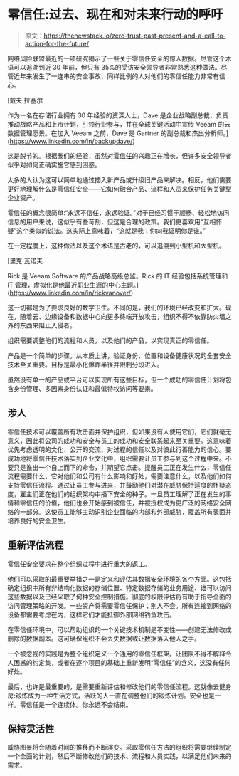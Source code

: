 # 零信任:过去、现在和对未来行动的呼吁

> 原文：<https://thenewstack.io/zero-trust-past-present-and-a-call-to-action-for-the-future/>

网络风险联盟最近的一项研究揭示了一些关于零信任安全的惊人数据。尽管这个术语可以追溯到近 30 年前，但只有 35%的受访安全领导者非常熟悉这种做法。尽管近年来发生了一连串的安全事故，同样比例的人对他们的零信任能力非常有信心。

 [戴夫·拉塞尔

作为一名在存储行业拥有 30 年经验的资深人士，Dave 是企业战略副总裁，负责推动战略产品和上市计划，引领行业参与，并在全球关键活动中宣传 Veeam 的云数据管理愿景。在加入 Veeam 之前，Dave 是 Gartner 的副总裁和杰出分析师。](https://www.linkedin.com/in/backupdave/) 

这是脱节的。根据我们的经验，虽然对[零信任](https://thenewstack.io/what-is-zero-trust-security/)的兴趣正在增长，但许多安全领导者似乎对如何正确实施它感到困惑。

太多的人认为这可以简单地通过插入新产品或升级旧产品来解决。相反，他们需要更好地理解什么是零信任安全——它如何融合产品、流程和人员来保护任务关键型企业资产。

零信任的概念很简单:“永远不信任，永远验证。”对于已经习惯于顺畅、轻松地访问信息的用户来说，这似乎有些苛刻，但这是合理的政策。我们更喜欢用“互相怀疑”这个类似的说法。这实际上意味着，“这就是我；你向我证明你是谁。”

在一定程度上，这种做法以及这个术语是古老的，可以追溯到小型机和大型机。

 [里克·瓦诺夫

Rick 是 Veeam Software 的产品战略高级总监。Rick 的 IT 经验包括系统管理和 IT 管理，虚拟化是他最近职业生涯的中心主题。](https://www.linkedin.com/in/rickvanover/) 

这一切都是为了要求良好的数字卫生。不同的是，我们的环境已经改变和扩大。现在，随着云、边缘设备和数据中心向更多终端开放攻击，组织不得不依靠防火墙之外的东西来阻止入侵者。

组织需要调整他们的流程和人员，以及他们的产品，以实现真正的零信任。

产品是一个简单的步骤。从本质上讲，验证身份、位置和设备健康状况的全套安全技术至关重要。目标是最小化爆炸半径并限制分段进入。

虽然没有单一的产品或平台可以实现所有这些目标，但一个成功的零信任计划将包含身份管理、多因素身份认证和最低特权访问等要素。

## **涉人**

零信任技术可以覆盖所有攻击面并保护组织，但如果没有人使用它们，它们就毫无意义，因此将公司的成功和安全与员工的成功和安全联系起来至关重要。这意味着优先考虑透明的文化、公开的交流、对过程的信任以及对彼此行善能力的信心。要成功地将零信任技术落实到企业文化中，组织需要让员工参与到这个过程中来。不要只是推出一个自上而下的命令，并期望它点击。提醒员工正在发生什么，零信任流程需要什么，它对他们和公司有什么影响和好处，需要注意什么，以及他们如何支持零信任流程。通过让员工参与进来，并鼓励他们对潜在威胁保持适度的怀疑态度，雇主们正在他们的组织架构中播下安全的种子。一旦员工理解了正在发生的事情和零信任的价值，他们也会开始感到被信任，并被授权成为更广泛的网络安全网络的一部分。这使员工能够主动识别企业面临的内部和外部威胁，覆盖所有表面并培养良好的安全卫生。

## **重新评估流程**

零信任安全要求在整个组织过程中进行重大的返工。

他们可以采取的最重要举措之一是定义和评估其数据安全环境的各个方面。这包括确定组织中所有非结构化数据的存储位置、特定数据存储的业务用途、谁可以访问这些数据以及已经采取了何种安全控制措施。彻底的权限评估将有助于指导全面的访问管理策略的开发。一些资产将需要零信任保护；别人不会。所有连接到网络的设备都需要考虑在内，这样它们才能抵御外部网络钓鱼攻击。

在零信任环境中，可以帮助组织的一个关键技术机制是不变性——创建无法修改或删除的数据副本。这可确保组织不会丢失数据或让数据落入他人之手。

一个被忽视的实践是为整个组织定义一个通用的零信任框架。让团队不得不解释令人困惑的约定集，或者在逐个项目的基础上重新发明“零信任”的含义，这没有任何好处。

最后，也许是最重要的，是需要重新评估和修改他们的零信任流程。这就像去健身房:锻炼成为一种生活方式，活跃的人一直在调整他们的锻炼计划。安全也是一样。零信任是一个连续体。你永远不会结束。

## **保持灵活性**

威胁图景将会随着时间的推移而不断演变。采取零信任方法的组织将需要继续制定一个全面的计划，然后不断修改他们的技术、流程和人员实践，以满足他们未来的需求。

<svg xmlns:xlink="http://www.w3.org/1999/xlink" viewBox="0 0 68 31" version="1.1"><title>Group</title> <desc>Created with Sketch.</desc></svg>